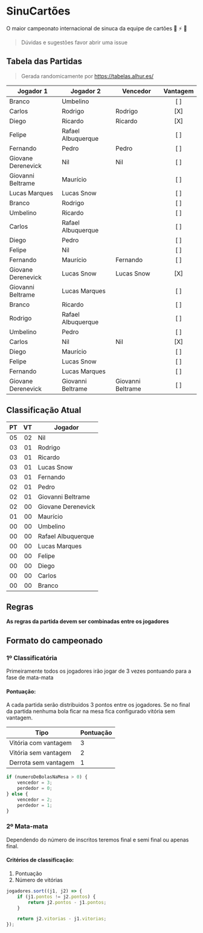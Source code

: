 # SinuCartões
O maior campeonato internacional de sinuca da equipe de cartões 🤘 ⚡️ 🎱

> Dúvidas e sugestões favor abrir uma issue


## Tabela das Partidas

> Gerada randomicamente por https://tabelas.alhur.es/

| Jogador 1          | Jogador 2          | Vencedor           | Vantagem
| ------------------ | ------------------ | ------------------ | :------:
| Branco             | Umbelino           |                    | [ ]
| Carlos             | Rodrigo            | Rodrigo            | [X]
| Diego              | Ricardo            | Ricardo            | [X]
| Felipe             | Rafael Albuquerque |                    | [ ]
| Fernando           | Pedro              | Pedro              | [ ]
| Giovane Derenevick | Nil                | Nil                | [ ]
| Giovanni Beltrame  | Maurício           |                    | [ ]
| Lucas Marques      | Lucas Snow         |                    | [ ]
| Branco             | Rodrigo            |                    | [ ]
| Umbelino           | Ricardo            |                    | [ ]
| Carlos             | Rafael Albuquerque |                    | [ ]
| Diego              | Pedro              |                    | [ ]
| Felipe             | Nil                |                    | [ ]
| Fernando           | Maurício           | Fernando           | [ ]
| Giovane Derenevick | Lucas Snow         | Lucas Snow         | [X]
| Giovanni Beltrame  | Lucas Marques      |                    | [ ]
| Branco             | Ricardo            |                    | [ ]
| Rodrigo            | Rafael Albuquerque |                    | [ ]
| Umbelino           | Pedro              |                    | [ ]
| Carlos             | Nil                | Nil                | [X]
| Diego              | Maurício           |                    | [ ]
| Felipe             | Lucas Snow         |                    | [ ]
| Fernando           | Lucas Marques      |                    | [ ]
| Giovane Derenevick | Giovanni Beltrame  | Giovanni Beltrame  | [ ]

## Classificação Atual

| PT | VT | Jogador
| -: | -: | -------
| 05 | 02 | Nil
| 03 | 01 | Rodrigo
| 03 | 01 | Ricardo
| 03 | 01 | Lucas Snow
| 03 | 01 | Fernando
| 02 | 01 | Pedro
| 02 | 01 | Giovanni Beltrame
| 02 | 00 | Giovane Derenevick
| 01 | 00 | Maurício
| 00 | 00 | Umbelino
| 00 | 00 | Rafael Albuquerque
| 00 | 00 | Lucas Marques
| 00 | 00 | Felipe
| 00 | 00 | Diego
| 00 | 00 | Carlos
| 00 | 00 | Branco

## Regras
**As regras da partida devem ser combinadas entre os jogadores**

## Formato do campeonado
### 1º Classificatória
Primeiramente todos os jogadores irão jogar de 3 vezes pontuando para a fase de mata-mata

#### Pontuação:
A cada partida serão distribuidos 3 pontos entre os jogadores. Se no final da partida nenhuma bola ficar na mesa fica configurado vitória sem vantagem.

Tipo | Pontuação
---- | ---------
Vitória com vantagem | 3
Vitória sem vantagem | 2
Derrota sem vantagem | 1


```javascript
if (numeroDeBolasNaMesa > 0) {
    vencedor = 3;
    perdedor = 0;
} else {
    vencedor = 2;
    perdedor = 1;
} 
```


### 2º Mata-mata
Dependendo do número de inscritos teremos final e semi final ou apenas final.

#### Critérios de classificação:

1. Pontuação
2. Número de vitórias

```javascript
jogadores.sort((j1, j2) => {
    if (j1.pontos != j2.pontos) {
        return j2.pontos - j1.pontos;
    }

    return j2.vitorias - j1.vitorias;
});
```
